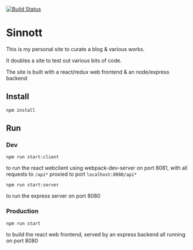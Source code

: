[![Build Status](https://travis-ci.org/sinnott74/Sinnott.svg?branch=master)](https://travis-ci.org/sinnott74/Sinnott)

# Sinnott
This is my personal site to curate a blog & various works.

It doubles a site to test out various bits of code.

The site is built with a react/redux web frontend & an node/express backend

## Install

```npm install```

## Run
### Dev

```npm run start:client```

to run the react webclient using webpack-dev-server on port 8081, with all requests to `/api*` proxied to port `localhost:8080/api*`

```npm run start:server```

to run the express server on port 8080

### Production

```npm run start```


to build the react web frontend, served by an express backend all running on port 8080